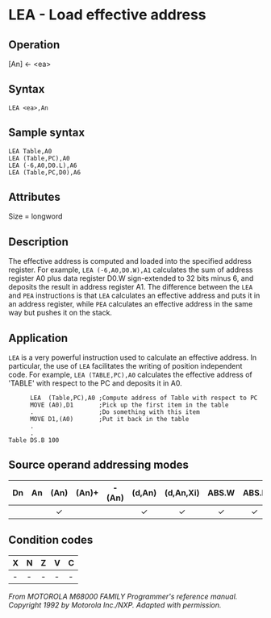 # LEA - Load effective address

## Operation
[An] ← \<ea\>

## Syntax
```assembly
LEA <ea>,An
```

## Sample syntax
```assembly
LEA Table,A0
LEA (Table,PC),A0
LEA (-6,A0,D0.L),A6
LEA (Table,PC,D0),A6
```

## Attributes
Size = longword

## Description
The effective address is computed and loaded into the specified
address register. For example, `LEA (-6,A0,D0.W),A1` calculates
the sum of address register A0 plus data register D0.W sign-extended to 32 bits minus 6, and deposits the result in address
register A1. The difference between the `LEA` and `PEA` instructions
is that `LEA` calculates an effective address and puts it in an address register, while `PEA` calculates an effective address in the
same way but pushes it on the stack.


## Application
`LEA` is a very powerful instruction used to calculate an effective
address. In particular, the use of `LEA` facilitates the writing of
position independent code. For example, `LEA (TABLE,PC),A0`
calculates the effective address of 'TABLE' with respect to the PC
and deposits it in A0.

```assembly
      LEA  (Table,PC),A0 ;Compute address of Table with respect to PC
      MOVE (A0),D1       ;Pick up the first item in the table
      .                  ;Do something with this item
      MOVE D1,(A0)       ;Put it back in the table
      .
      .
Table DS.B 100
```

## Source operand addressing modes
|Dn|An|(An)|(An)+|-(An)|(d,An)|(d,An,Xi)|ABS.W|ABS.L|(d,PC)|(d,PC,Xn)|imm|
|:-:|:-:|:-:|:-:|:-:|:-:|:-:|:-:|:-:|:-:|:-:|:-:|
|||✓|||✓|✓|✓|✓|✓|✓||

## Condition codes
|X|N|Z|V|C|
|--|--|--|--|--|
|-|-|-|-|-|

*From MOTOROLA M68000 FAMILY Programmer's reference manual. Copyright 1992 by Motorola Inc./NXP. Adapted with permission.*